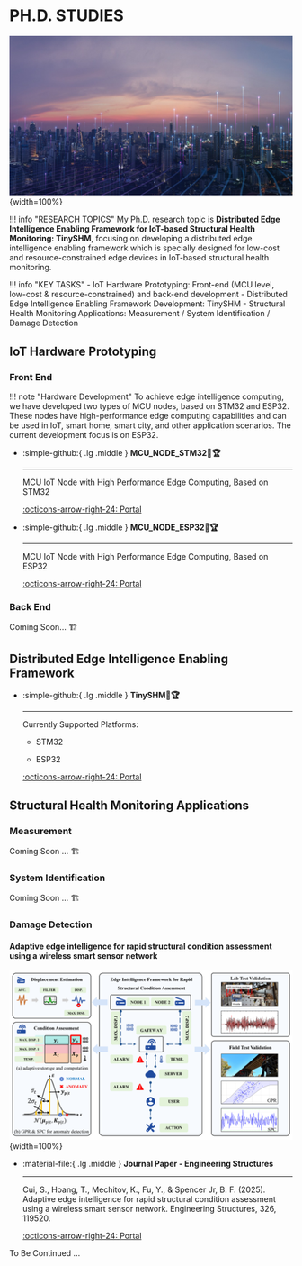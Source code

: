 # __PH.D. STUDIES__

![IOT-SHM](IOT-SHM.jpg){width=100%}

!!! info "RESEARCH TOPICS"
    My Ph.D. research topic is __Distributed Edge Intelligence Enabling Framework for IoT-based Structural Health Monitoring: TinySHM__, focusing on developing a distributed edge intelligence enabling framework which is specially designed for low-cost and resource-constrained edge devices in IoT-based structural health monitoring.

!!! info "KEY TASKS"
    - IoT Hardware Prototyping: Front-end (MCU level, low-cost & resource-constrained) and back-end development
    - Distributed Edge Intelligence Enabling Framework Development: TinySHM
    - Structural Health Monitoring Applications: Measurement / System Identification / Damage Detection

## __IoT Hardware Prototyping__

### __Front End__

!!! note "Hardware Development"
    To achieve edge intelligence computing, we have developed two types of MCU nodes, based on STM32 and ESP32. These nodes have high-performance edge computing capabilities and can be used in IoT, smart home, smart city, and other application scenarios. The current development focus is on ESP32.

<div class="grid cards" markdown>

-   :simple-github:{ .lg .middle } __MCU_NODE_STM32🎯🏆__

    ---

    MCU IoT Node with High Performance Edge Computing, Based on STM32


    [:octicons-arrow-right-24: <a href="https://github.com/Shuaiwen-Cui/MCU_NODE_STM32.git" target="_blank"> Portal </a>](#)

-   :simple-github:{ .lg .middle } __MCU_NODE_ESP32🎯🏆__

    ---

    MCU IoT Node with High Performance Edge Computing, Based on ESP32


    [:octicons-arrow-right-24: <a href="https://github.com/Shuaiwen-Cui/MCU_NODE_ESP32.git" target="_blank"> Portal </a>](#)


</div>

### __Back End__

Coming Soon... 🏗️


## __Distributed Edge Intelligence Enabling Framework__

<div class="grid cards" markdown>

-   :simple-github:{ .lg .middle } __TinySHM🎯🏆__

    ---

    Currently Supported Platforms:

    - STM32

    - ESP32


    [:octicons-arrow-right-24: <a href="https://github.com/Shuaiwen-Cui/TinySHM.git" target="_blank"> Portal </a>](#)


</div>

## __Structural Health Monitoring Applications__

### __Measurement__

Coming Soon ... 🏗️

### __System Identification__

Coming Soon ... 🏗️

### __Damage Detection__

#### Adaptive edge intelligence for rapid structural condition assessment using a wireless smart sensor network

![PAPER1](PAPER1.png){width=100%}

<div class="grid cards" markdown>

-   :material-file:{ .lg .middle } __Journal Paper - Engineering Structures__

    ---

    Cui, S., Hoang, T., Mechitov, K., Fu, Y., & Spencer Jr, B. F. (2025). Adaptive edge intelligence for rapid structural condition assessment using a wireless smart sensor network. Engineering Structures, 326, 119520.

    [:octicons-arrow-right-24: <a href="https://doi.org/10.1016/j.engstruct.2024.119520" target="_blank"> Portal </a>](#)

</div>

To Be Continued ...